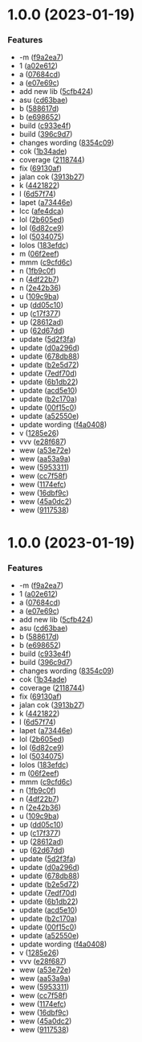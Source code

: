# 1.0.0 (2023-01-19)


### Features

* -m ([f9a2ea7](https://github.com/agungvr/anak/commit/f9a2ea7c55e02a4677b4afd2a17de2fc45c2d40b))
* 1 ([a02e612](https://github.com/agungvr/anak/commit/a02e612a4ca682c66b57d132e54d95b874be5092))
* a ([07684cd](https://github.com/agungvr/anak/commit/07684cd9d4b9316f7750044f5b1ce05dcd646ed6))
* a ([e07e69c](https://github.com/agungvr/anak/commit/e07e69c2e12e6e0192ca70d7e4b1b426a6381d61))
* add new lib ([5cfb424](https://github.com/agungvr/anak/commit/5cfb424f43c3493af6a9e5807a56e5c419f405ff))
* asu ([cd63bae](https://github.com/agungvr/anak/commit/cd63bae234d238fba2fa8f654c380855aa44e01d))
* b ([588617d](https://github.com/agungvr/anak/commit/588617de824d6e67846a084f333d2305bacf8e47))
* b ([e698652](https://github.com/agungvr/anak/commit/e698652b2db1232b8b369a788e3f9e3f34f10a57))
* build ([c933e4f](https://github.com/agungvr/anak/commit/c933e4f3fc4dc32fdc7cb34d351c3c7e008f76aa))
* build ([396c9d7](https://github.com/agungvr/anak/commit/396c9d739bed79572df8d09f0de0d51e542d2e00))
* changes wording ([8354c09](https://github.com/agungvr/anak/commit/8354c097efc3793d025bd5bff02206332669d818))
* cok ([1b34ade](https://github.com/agungvr/anak/commit/1b34adef98343ddbf38ff85cf7f8e68331861aa9))
* coverage ([2118744](https://github.com/agungvr/anak/commit/2118744ffe705c648c92b67f3f053c2527f9e08a))
* fix ([69130af](https://github.com/agungvr/anak/commit/69130af030a3f2296353d57b83c139f4c24d4f76))
* jalan cok ([3913b27](https://github.com/agungvr/anak/commit/3913b27bf18d406501b9c76f8706aa265b59d7d4))
* k ([4421822](https://github.com/agungvr/anak/commit/442182247aba3fe0de1f9e9452353a3e9e2177ab))
* l ([6d57f74](https://github.com/agungvr/anak/commit/6d57f7472d891ed473e32ba85beca1056e9e51eb))
* lapet ([a73446e](https://github.com/agungvr/anak/commit/a73446edfa8e52ce2aa0b84209d4bc8ed527f969))
* lcc ([afe4dca](https://github.com/agungvr/anak/commit/afe4dca9765f9f0ba3a558342d9b78f4cac86be2))
* lol ([2b605ed](https://github.com/agungvr/anak/commit/2b605ed89fcb6c1a63a601ec679a8039dbd62ae5))
* lol ([6d82ce9](https://github.com/agungvr/anak/commit/6d82ce9d379b1a44067cdfe80c5864bdc22cb0a9))
* lol ([5034075](https://github.com/agungvr/anak/commit/50340756b73bbb2b88f0e456b41edfcb0ec17650))
* lolos ([183efdc](https://github.com/agungvr/anak/commit/183efdc320aefb531d069fe1b8d9d2ac5a9abe86))
* m ([06f2eef](https://github.com/agungvr/anak/commit/06f2eef90e2971b21413e359808427574190362b))
* mmm ([c9cfd6c](https://github.com/agungvr/anak/commit/c9cfd6c594b70f139ec41d64e9abd4af64445974))
* n ([1fb9c0f](https://github.com/agungvr/anak/commit/1fb9c0f06263d352c9866fc2c9e2e6299a00a022))
* n ([4df22b7](https://github.com/agungvr/anak/commit/4df22b7fc76dc99306b8fed00a996b6568ad87f1))
* n ([2e42b36](https://github.com/agungvr/anak/commit/2e42b3609b7796731306c8ebed5eb0f0af150a12))
* u ([109c9ba](https://github.com/agungvr/anak/commit/109c9ba0f8e19aedbf4a0840841eaf8cd1c011b8))
* up ([dd05c10](https://github.com/agungvr/anak/commit/dd05c106ffab57dfe5a3a432932252c60349c765))
* up ([c17f377](https://github.com/agungvr/anak/commit/c17f37735df674bdb11a16317a111cae248e2ee3))
* up ([28612ad](https://github.com/agungvr/anak/commit/28612ad4f81fa154e90bc49e541b6a26e4de9574))
* up ([62d67dd](https://github.com/agungvr/anak/commit/62d67ddec74679c0d24eca09a72c4e0bc20ebcfd))
* update ([5d2f3fa](https://github.com/agungvr/anak/commit/5d2f3fa7f47c570df655db6d189df353c59e9aaa))
* update ([d0a296d](https://github.com/agungvr/anak/commit/d0a296d56bd8eaf1c69c32cf5a26111a016633ed))
* update ([678db88](https://github.com/agungvr/anak/commit/678db887c619ed73a7f66424f50dc91b9f3e978e))
* update ([b2e5d72](https://github.com/agungvr/anak/commit/b2e5d720b845493c783ffe67c396578f75c8b047))
* update ([7edf70d](https://github.com/agungvr/anak/commit/7edf70d21ee42c4179b8c219443dea724acac4bb))
* update ([6b1db22](https://github.com/agungvr/anak/commit/6b1db22b92e080a359dd37d3f6e4697cb3580dc9))
* update ([acd5e10](https://github.com/agungvr/anak/commit/acd5e10dd4655a7dca1353b54a46ff9d6a29831a))
* update ([b2c170a](https://github.com/agungvr/anak/commit/b2c170a0839e16327bf19fd46fc33e078c9a34b4))
* update ([00f15c0](https://github.com/agungvr/anak/commit/00f15c0ca8eb1d0c50f3ccb01e958fedf8391415))
* update ([a52550e](https://github.com/agungvr/anak/commit/a52550eb7d43649a6bf8196b6709ba505ea9a25a))
* update wording ([f4a0408](https://github.com/agungvr/anak/commit/f4a0408a3f9d1e131c05fd41facdf495e26becfc))
* v ([1285e26](https://github.com/agungvr/anak/commit/1285e26889c1697eac8123e6eaed5ec4858ce86c))
* vvv ([e28f687](https://github.com/agungvr/anak/commit/e28f687867d4a5a0f7c7b85081f30f5b0f5b8461))
* wew ([a53e72e](https://github.com/agungvr/anak/commit/a53e72e07a377c094c273620e079dbe0f9d0955b))
* wew ([aa53a9a](https://github.com/agungvr/anak/commit/aa53a9aa99d6787a1fe60fff8fb6ab27400e1f4b))
* wew ([5953311](https://github.com/agungvr/anak/commit/595331143182f56075c62ae296f2fe5339c1123f))
* wew ([cc7f58f](https://github.com/agungvr/anak/commit/cc7f58f73842cb268e28b0cd0df91a520429abc3))
* wew ([1174efc](https://github.com/agungvr/anak/commit/1174efcb6c1c14eb1e876cbba4c4d59ece562c00))
* wew ([16dbf9c](https://github.com/agungvr/anak/commit/16dbf9c99e72780c1faa2b692997d8b4d0885401))
* wew ([45a0dc2](https://github.com/agungvr/anak/commit/45a0dc202e025969c8b12f27e14a1469570b0966))
* wew ([9117538](https://github.com/agungvr/anak/commit/9117538c0fb866614fcc99b685536b28aca94d73))

# 1.0.0 (2023-01-19)

### Features

- -m ([f9a2ea7](https://github.com/agungvr/anak/commit/f9a2ea7c55e02a4677b4afd2a17de2fc45c2d40b))
- 1 ([a02e612](https://github.com/agungvr/anak/commit/a02e612a4ca682c66b57d132e54d95b874be5092))
- a ([07684cd](https://github.com/agungvr/anak/commit/07684cd9d4b9316f7750044f5b1ce05dcd646ed6))
- a ([e07e69c](https://github.com/agungvr/anak/commit/e07e69c2e12e6e0192ca70d7e4b1b426a6381d61))
- add new lib ([5cfb424](https://github.com/agungvr/anak/commit/5cfb424f43c3493af6a9e5807a56e5c419f405ff))
- asu ([cd63bae](https://github.com/agungvr/anak/commit/cd63bae234d238fba2fa8f654c380855aa44e01d))
- b ([588617d](https://github.com/agungvr/anak/commit/588617de824d6e67846a084f333d2305bacf8e47))
- b ([e698652](https://github.com/agungvr/anak/commit/e698652b2db1232b8b369a788e3f9e3f34f10a57))
- build ([c933e4f](https://github.com/agungvr/anak/commit/c933e4f3fc4dc32fdc7cb34d351c3c7e008f76aa))
- build ([396c9d7](https://github.com/agungvr/anak/commit/396c9d739bed79572df8d09f0de0d51e542d2e00))
- changes wording ([8354c09](https://github.com/agungvr/anak/commit/8354c097efc3793d025bd5bff02206332669d818))
- cok ([1b34ade](https://github.com/agungvr/anak/commit/1b34adef98343ddbf38ff85cf7f8e68331861aa9))
- coverage ([2118744](https://github.com/agungvr/anak/commit/2118744ffe705c648c92b67f3f053c2527f9e08a))
- fix ([69130af](https://github.com/agungvr/anak/commit/69130af030a3f2296353d57b83c139f4c24d4f76))
- jalan cok ([3913b27](https://github.com/agungvr/anak/commit/3913b27bf18d406501b9c76f8706aa265b59d7d4))
- k ([4421822](https://github.com/agungvr/anak/commit/442182247aba3fe0de1f9e9452353a3e9e2177ab))
- l ([6d57f74](https://github.com/agungvr/anak/commit/6d57f7472d891ed473e32ba85beca1056e9e51eb))
- lapet ([a73446e](https://github.com/agungvr/anak/commit/a73446edfa8e52ce2aa0b84209d4bc8ed527f969))
- lol ([2b605ed](https://github.com/agungvr/anak/commit/2b605ed89fcb6c1a63a601ec679a8039dbd62ae5))
- lol ([6d82ce9](https://github.com/agungvr/anak/commit/6d82ce9d379b1a44067cdfe80c5864bdc22cb0a9))
- lol ([5034075](https://github.com/agungvr/anak/commit/50340756b73bbb2b88f0e456b41edfcb0ec17650))
- lolos ([183efdc](https://github.com/agungvr/anak/commit/183efdc320aefb531d069fe1b8d9d2ac5a9abe86))
- m ([06f2eef](https://github.com/agungvr/anak/commit/06f2eef90e2971b21413e359808427574190362b))
- mmm ([c9cfd6c](https://github.com/agungvr/anak/commit/c9cfd6c594b70f139ec41d64e9abd4af64445974))
- n ([1fb9c0f](https://github.com/agungvr/anak/commit/1fb9c0f06263d352c9866fc2c9e2e6299a00a022))
- n ([4df22b7](https://github.com/agungvr/anak/commit/4df22b7fc76dc99306b8fed00a996b6568ad87f1))
- n ([2e42b36](https://github.com/agungvr/anak/commit/2e42b3609b7796731306c8ebed5eb0f0af150a12))
- u ([109c9ba](https://github.com/agungvr/anak/commit/109c9ba0f8e19aedbf4a0840841eaf8cd1c011b8))
- up ([dd05c10](https://github.com/agungvr/anak/commit/dd05c106ffab57dfe5a3a432932252c60349c765))
- up ([c17f377](https://github.com/agungvr/anak/commit/c17f37735df674bdb11a16317a111cae248e2ee3))
- up ([28612ad](https://github.com/agungvr/anak/commit/28612ad4f81fa154e90bc49e541b6a26e4de9574))
- up ([62d67dd](https://github.com/agungvr/anak/commit/62d67ddec74679c0d24eca09a72c4e0bc20ebcfd))
- update ([5d2f3fa](https://github.com/agungvr/anak/commit/5d2f3fa7f47c570df655db6d189df353c59e9aaa))
- update ([d0a296d](https://github.com/agungvr/anak/commit/d0a296d56bd8eaf1c69c32cf5a26111a016633ed))
- update ([678db88](https://github.com/agungvr/anak/commit/678db887c619ed73a7f66424f50dc91b9f3e978e))
- update ([b2e5d72](https://github.com/agungvr/anak/commit/b2e5d720b845493c783ffe67c396578f75c8b047))
- update ([7edf70d](https://github.com/agungvr/anak/commit/7edf70d21ee42c4179b8c219443dea724acac4bb))
- update ([6b1db22](https://github.com/agungvr/anak/commit/6b1db22b92e080a359dd37d3f6e4697cb3580dc9))
- update ([acd5e10](https://github.com/agungvr/anak/commit/acd5e10dd4655a7dca1353b54a46ff9d6a29831a))
- update ([b2c170a](https://github.com/agungvr/anak/commit/b2c170a0839e16327bf19fd46fc33e078c9a34b4))
- update ([00f15c0](https://github.com/agungvr/anak/commit/00f15c0ca8eb1d0c50f3ccb01e958fedf8391415))
- update ([a52550e](https://github.com/agungvr/anak/commit/a52550eb7d43649a6bf8196b6709ba505ea9a25a))
- update wording ([f4a0408](https://github.com/agungvr/anak/commit/f4a0408a3f9d1e131c05fd41facdf495e26becfc))
- v ([1285e26](https://github.com/agungvr/anak/commit/1285e26889c1697eac8123e6eaed5ec4858ce86c))
- vvv ([e28f687](https://github.com/agungvr/anak/commit/e28f687867d4a5a0f7c7b85081f30f5b0f5b8461))
- wew ([a53e72e](https://github.com/agungvr/anak/commit/a53e72e07a377c094c273620e079dbe0f9d0955b))
- wew ([aa53a9a](https://github.com/agungvr/anak/commit/aa53a9aa99d6787a1fe60fff8fb6ab27400e1f4b))
- wew ([5953311](https://github.com/agungvr/anak/commit/595331143182f56075c62ae296f2fe5339c1123f))
- wew ([cc7f58f](https://github.com/agungvr/anak/commit/cc7f58f73842cb268e28b0cd0df91a520429abc3))
- wew ([1174efc](https://github.com/agungvr/anak/commit/1174efcb6c1c14eb1e876cbba4c4d59ece562c00))
- wew ([16dbf9c](https://github.com/agungvr/anak/commit/16dbf9c99e72780c1faa2b692997d8b4d0885401))
- wew ([45a0dc2](https://github.com/agungvr/anak/commit/45a0dc202e025969c8b12f27e14a1469570b0966))
- wew ([9117538](https://github.com/agungvr/anak/commit/9117538c0fb866614fcc99b685536b28aca94d73))
